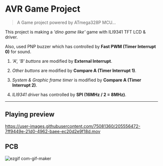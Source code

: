 # AVR Game Project

> A Game project powered by ATmega328P MCU...

This project is making a *'dino game like'* game with ILI9341 TFT LCD & driver.

Also, used PNP buzzer which has controlled by **Fast PWM (Timer Interrupt 0)** for sound.

1. *'A', 'B' buttons* are modified by **External Interrupt**.

2. *Other buttons* are modified by **Compare A (Timer Interrupt 1)**.

3. *System & Graphic frame timer* is modified by **Compare A (Timer Interrupt 2)**.

4. *ILI9341 driver* has controlled by **SPI (16MHz / 2 = 8MHz)**.

* * *

## Playing preview

https://user-images.githubusercontent.com/75081360/205556472-7ff9449e-21d0-4962-baee-ec20d2e9f18d.mov

## PCB

![ezgif com-gif-maker](https://user-images.githubusercontent.com/75081360/205558036-a9276dd3-40ba-414b-83e9-c5321475656f.png)
